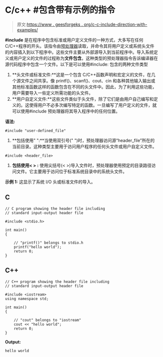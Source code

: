 # C/c++ #包含带有示例的指令

> 原文:[https://www . geesforgeks . org/c-c-include-direction-with-examples/](https://www.geeksforgeeks.org/c-c-include-directive-with-examples/)

**#include** 是在程序中包含标准或用户定义文件的一种方式，大多写在任何 C/C++程序的开头。该指令由[预处理器](https://www.geeksforgeeks.org/cc-preprocessors/)读取，并命令其将用户定义或系统头文件的内容插入到以下程序中。这些文件主要从外部源导入到当前程序中。导入系统定义或用户定义的文件的过程称为**文件包含**。这种类型的预处理器指令告诉编译器在源代码程序中包含一个文件。以下是可以使用#include:
包含的两种文件类型

1.  **头文件或标准文件:**这是一个包含 C/C++函数声明和宏定义的文件，在几个源文件之间共享。像 printf()、scanf()、cout、cin 和各种其他输入输出或其他标准函数这样的函数包含在不同的头文件中。因此，为了利用这些功能，用户需要导入一些定义所需功能的头文件。
2.  **用户自定义文件:**这些文件类似于头文件，除了它们是由用户自己编写和定义的。这使得用户不必多次编写特定的函数。一旦编写了用户定义的文件，就可以使用#include 预处理器将其导入程序中的任何位置。

**语法:**

```
#include "user-defined_file"
```

1.  **包括使用" ":**当使用双引号(" ")时，预处理器访问源“header_file”所在的当前目录。这种类型主要用于访问用户程序的任何头文件或用户自定义文件。

```
#include <header_file>
```

1.  **包括使用< > :** 使用尖括号(< >)导入文件时，预处理器使用预定的目录路径访问文件。它主要用于访问位于标准系统目录中的系统头文件。

**示例 1:** 这显示了系统 I/O 头或标准文件的导入。

## C

```
// C program showing the header file including
// standard input-output header file

#include <stdio.h>

int main()
{

    // "printf()" belongs to stdio.h
    printf("hello world");
    return 0;
}
```

## C++

```
// C++ program showing the header file including
// standard input-output header file

#include <iostream>
using namespace std;

int main()
{

    // "cout" belongs to "iostream"
    cout << "hello world";
    return 0;
}
```

**Output:** 

```
hello world
```